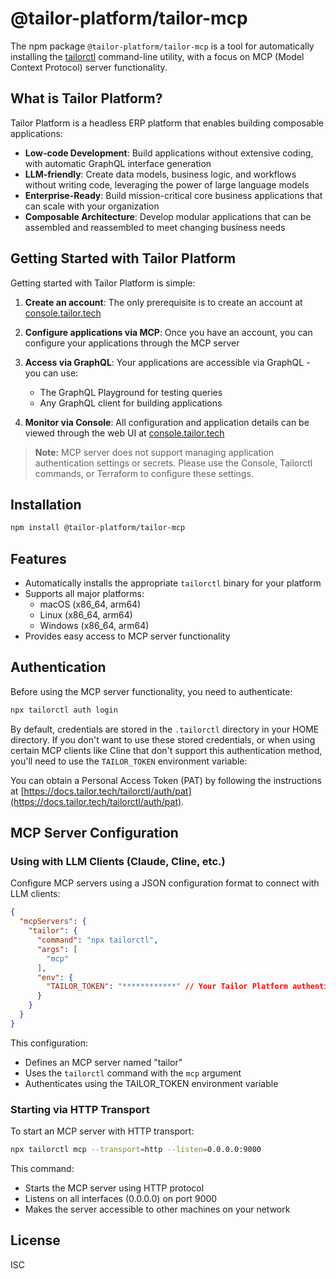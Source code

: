 # @tailor-platform/tailor-mcp

The npm package `@tailor-platform/tailor-mcp` is a tool for automatically installing the [tailorctl](https://github.com/tailor-platform/tailorctl) command-line utility, with a focus on MCP (Model Context Protocol) server functionality.

## What is Tailor Platform?

Tailor Platform is a headless ERP platform that enables building composable applications:

- **Low-code Development**: Build applications without extensive coding, with automatic GraphQL interface generation
- **LLM-friendly**: Create data models, business logic, and workflows without writing code, leveraging the power of large language models
- **Enterprise-Ready**: Build mission-critical core business applications that can scale with your organization
- **Composable Architecture**: Develop modular applications that can be assembled and reassembled to meet changing business needs

## Getting Started with Tailor Platform

Getting started with Tailor Platform is simple:

1. **Create an account**: The only prerequisite is to create an account at [console.tailor.tech](https://console.tailor.tech)

2. **Configure applications via MCP**: Once you have an account, you can configure your applications through the MCP server

3. **Access via GraphQL**: Your applications are accessible via GraphQL - you can use:
   - The GraphQL Playground for testing queries
   - Any GraphQL client for building applications

4. **Monitor via Console**: All configuration and application details can be viewed through the web UI at [console.tailor.tech](https://console.tailor.tech)

> **Note:** MCP server does not support managing application authentication settings or secrets. Please use the Console, Tailorctl commands, or Terraform to configure these settings.

## Installation

```bash
npm install @tailor-platform/tailor-mcp
```

## Features

- Automatically installs the appropriate `tailorctl` binary for your platform
- Supports all major platforms:
  - macOS (x86_64, arm64)
  - Linux (x86_64, arm64)
  - Windows (x86_64, arm64)
- Provides easy access to MCP server functionality

## Authentication

Before using the MCP server functionality, you need to authenticate:

```bash
npx tailorctl auth login
```

By default, credentials are stored in the `.tailorctl` directory in your HOME directory. If you don't want to use these stored credentials, or when using certain MCP clients like Cline that don't support this authentication method, you'll need to use the `TAILOR_TOKEN` environment variable:

You can obtain a Personal Access Token (PAT) by following the instructions at [https://docs.tailor.tech/tailorctl/auth/pat](https://docs.tailor.tech/tailorctl/auth/pat).


## MCP Server Configuration

### Using with LLM Clients (Claude, Cline, etc.)

Configure MCP servers using a JSON configuration format to connect with LLM clients:

```json
{
  "mcpServers": {
    "tailor": {
      "command": "npx tailorctl",
      "args": [
        "mcp"
      ],
      "env": {
        "TAILOR_TOKEN": "************" // Your Tailor Platform authentication token
      }
    }
  }
}
```

This configuration:
- Defines an MCP server named "tailor"
- Uses the `tailorctl` command with the `mcp` argument
- Authenticates using the TAILOR_TOKEN environment variable

### Starting via HTTP Transport

To start an MCP server with HTTP transport:

```bash
npx tailorctl mcp --transport=http --listen=0.0.0.0:9000
```

This command:
- Starts the MCP server using HTTP protocol
- Listens on all interfaces (0.0.0.0) on port 9000
- Makes the server accessible to other machines on your network

## License

ISC